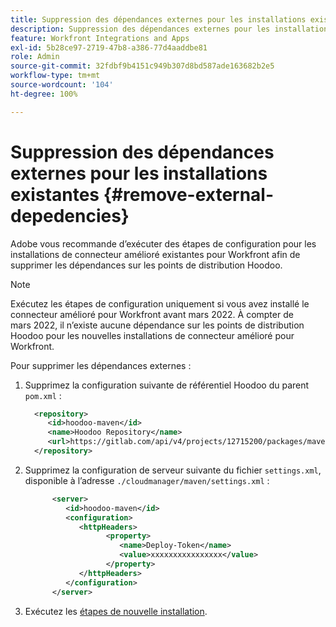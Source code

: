 ```yaml
---
title: Suppression des dépendances externes pour les installations existantes
description: Suppression des dépendances externes pour les installations existantes
feature: Workfront Integrations and Apps
exl-id: 5b28ce97-2719-47b8-a386-77d4aaddbe81
role: Admin
source-git-commit: 32fdbf9b4151c949b307d8bd587ade163682b2e5
workflow-type: tm+mt
source-wordcount: '104'
ht-degree: 100%

---
```


# Suppression des dépendances externes pour les installations existantes {#remove-external-depedencies}

Adobe vous recommande d’exécuter des étapes de configuration pour les installations de connecteur amélioré existantes pour Workfront afin de supprimer les dépendances sur les points de distribution Hoodoo.

>[!NOTE]
>
>Exécutez les étapes de configuration uniquement si vous avez installé le connecteur amélioré pour Workfront avant mars 2022. À compter de mars 2022, il n’existe aucune dépendance sur les points de distribution Hoodoo pour les nouvelles installations de connecteur amélioré pour Workfront.

Pour supprimer les dépendances externes :

1. Supprimez la configuration suivante de référentiel Hoodoo du parent `pom.xml` :

   ```XML
     <repository>
        <id>hoodoo-maven</id>
        <name>Hoodoo Repository</name>
        <url>https://gitlab.com/api/v4/projects/12715200/packages/maven</url>
     </repository>
   ```

1. Supprimez la configuration de serveur suivante du fichier `settings.xml`, disponible à l’adresse `./cloudmanager/maven/settings.xml` :

   ```XML
         <server>
            <id>hoodoo-maven</id>
            <configuration>
               <httpHeaders>
                     <property>
                        <name>Deploy-Token</name>
                        <value>xxxxxxxxxxxxxxxx</value>
                     </property>
               </httpHeaders>
            </configuration>
         </server>
   ```

1. Exécutez les [étapes de nouvelle installation](workfront-connector-install.md).
